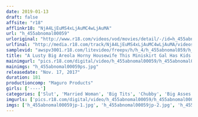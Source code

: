 ```yaml
---
date: 2019-01-13
draft: false
affsite: "r18"
afflinkr18: "NjA4LjEuMS4xLjAuMC4wLjAuMA"
url: "h_455abnomal00059"
urloriginal: "http://www.r18.com/videos/vod/movies/detail/-/id=h_455abnomal00059"
urlfinal: "http://media.r18.com/track/NjA4LjEuMS4xLjAuMC4wLjAuMA/videos/vod/movies/detail/-/id=h_455abnomal00059"
samplevid: "awspv3001.r18.com/litevideo/freepv/h/h_4/h_455abnomal059/h_455abnomal059_dmb_w.mp4"
title: "A Lusty Big Areola Horny Housewife This Miniskirt Gal Has Kids And Is An Ultra Horny Slut!"
mainimgurl: "pics.r18.com/digital/video/h_455abnomal00059/h_455abnomal00059ps.jpg"
mainimgs: "h_455abnomal00059ps.jpg"
releasedate: "Nov. 17, 2017"
duration: 181
productioncomp: "Maguro Products"
girls: ['----']
categories: ['Slut', 'Married Woman', 'Big Tits', 'Chubby', 'Big Asses', 'Gym Clothes', 'Miniskirt', 'Outdoor', 'Documentary', 'Hi-Def']
imgurls: ['pics.r18.com/digital/video/h_455abnomal00059/h_455abnomal00059jp-1.jpg', 'pics.r18.com/digital/video/h_455abnomal00059/h_455abnomal00059jp-2.jpg', 'pics.r18.com/digital/video/h_455abnomal00059/h_455abnomal00059jp-3.jpg', 'pics.r18.com/digital/video/h_455abnomal00059/h_455abnomal00059jp-4.jpg', 'pics.r18.com/digital/video/h_455abnomal00059/h_455abnomal00059jp-5.jpg', 'pics.r18.com/digital/video/h_455abnomal00059/h_455abnomal00059jp-6.jpg', 'pics.r18.com/digital/video/h_455abnomal00059/h_455abnomal00059jp-7.jpg', 'pics.r18.com/digital/video/h_455abnomal00059/h_455abnomal00059jp-8.jpg', 'pics.r18.com/digital/video/h_455abnomal00059/h_455abnomal00059jp-9.jpg', 'pics.r18.com/digital/video/h_455abnomal00059/h_455abnomal00059jp-10.jpg', 'pics.r18.com/digital/video/h_455abnomal00059/h_455abnomal00059jp-11.jpg', 'pics.r18.com/digital/video/h_455abnomal00059/h_455abnomal00059jp-12.jpg', 'pics.r18.com/digital/video/h_455abnomal00059/h_455abnomal00059jp-13.jpg', 'pics.r18.com/digital/video/h_455abnomal00059/h_455abnomal00059jp-14.jpg', 'pics.r18.com/digital/video/h_455abnomal00059/h_455abnomal00059jp-15.jpg', 'pics.r18.com/digital/video/h_455abnomal00059/h_455abnomal00059jp-16.jpg', 'pics.r18.com/digital/video/h_455abnomal00059/h_455abnomal00059jp-17.jpg', 'pics.r18.com/digital/video/h_455abnomal00059/h_455abnomal00059jp-18.jpg', 'pics.r18.com/digital/video/h_455abnomal00059/h_455abnomal00059jp-19.jpg', 'pics.r18.com/digital/video/h_455abnomal00059/h_455abnomal00059jp-20.jpg']
imgs: ['h_455abnomal00059jp-1.jpg', 'h_455abnomal00059jp-2.jpg', 'h_455abnomal00059jp-3.jpg', 'h_455abnomal00059jp-4.jpg', 'h_455abnomal00059jp-5.jpg', 'h_455abnomal00059jp-6.jpg', 'h_455abnomal00059jp-7.jpg', 'h_455abnomal00059jp-8.jpg', 'h_455abnomal00059jp-9.jpg', 'h_455abnomal00059jp-10.jpg', 'h_455abnomal00059jp-11.jpg', 'h_455abnomal00059jp-12.jpg', 'h_455abnomal00059jp-13.jpg', 'h_455abnomal00059jp-14.jpg', 'h_455abnomal00059jp-15.jpg', 'h_455abnomal00059jp-16.jpg', 'h_455abnomal00059jp-17.jpg', 'h_455abnomal00059jp-18.jpg', 'h_455abnomal00059jp-19.jpg', 'h_455abnomal00059jp-20.jpg']
---
```

